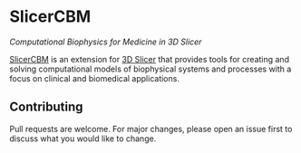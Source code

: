# SlicerCBM

*Computational Biophysics for Medicine in 3D Slicer*

[SlicerCBM](https://github.com/SlicerCBM/SlicerCBM)
is an extension for
[3D Slicer](http://slicer.org)
that provides tools for creating and solving
computational models of biophysical systems and processes
with a focus on clinical and biomedical applications.

## Contributing

Pull requests are welcome.
For major changes,
please open an issue first to discuss what you would like to change.
